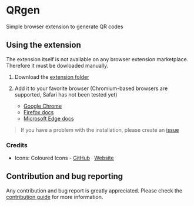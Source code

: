 # QRgen
<p>Simple browser extension to generate QR codes</p>

## Using the extension
The extension itself is not available on any browser extension marketplace. Therefore it must be dowloaded manually.
1. Download the [extension folder](extension)
2. Add it to your favorite browser (Chromium-based browsers are supported, Safari has not been tested yet)
   
   - [Google Chrome](https://developer.chrome.com/docs/extensions/get-started/tutorial/hello-world)
   - [Firefox docs](https://extensionworkshop.com/documentation/publish/distribute-sideloading/)
   - [Microsoft Edge docs](https://learn.microsoft.com/en-us/microsoft-edge/extensions-chromium/getting-started/extension-sideloading)
  > If you have a problem with the installation, please create an [issue](https://github.com/Stepan02/qrgen/issues)

### Credits
- Icons: Coloured Icons - [GitHub](https://github.com/dheereshagrwal/coloured-icons/tree/master) &centerdot; [Website](https://coloured-icons.vercel.app/)

## Contribution and bug reporting
Any contribution and bug report is greatly appreciated.
Please check the [contribution guide](https://github.com/Stepan02/qrgen/blob/main/CONTRIBUTING.md) for more information.
